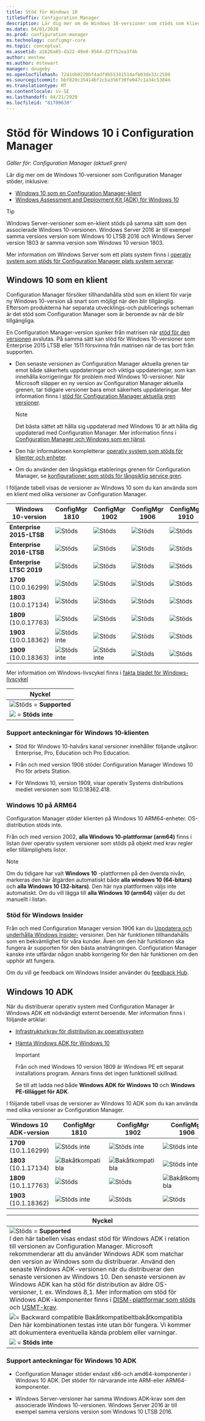 ```yaml
---
title: Stöd för Windows 10
titleSuffix: Configuration Manager
description: Lär dig mer om de Windows 10-versioner som stöds som klienter eller för OSD med Configuration Manager
ms.date: 04/01/2020
ms.prod: configuration-manager
ms.technology: configmgr-core
ms.topic: conceptual
ms.assetid: a1626a65-da22-49e0-9564-d2f752ea3f4b
author: mestew
ms.author: mstewart
manager: dougeby
ms.openlocfilehash: 7241db0220bf4adf9b55341514afb03de33c2589
ms.sourcegitcommit: bbf820c35414bf2cba356f30fe047c1a34c5384d
ms.translationtype: MT
ms.contentlocale: sv-SE
ms.lasthandoff: 04/21/2020
ms.locfileid: "81709630"
---
```

# <a name="support-for-windows-10-in-configuration-manager"></a>Stöd för Windows 10 i Configuration Manager  

*Gäller för: Configuration Manager (aktuell gren)*

Lär dig mer om de Windows 10-versioner som Configuration Manager stöder, inklusive:

- [Windows 10 som en Configuration Manager-klient](#windows-10-as-a-client)
- [Windows Assessment and Deployment Kit (ADK) för Windows 10](#windows-10-adk)

> [!Tip]
> Windows Server-versioner som en-klient stöds på samma sätt som den associerade Windows 10-versionen. Windows Server 2016 är till exempel samma versions version som Windows 10 LTSB 2016 och Windows Server version 1803 är samma version som Windows 10 version 1803.
>
> Mer information om Windows Server som ett plats system finns i [operativ system som stöds för Configuration Manager plats system servrar](supported-operating-systems-for-site-system-servers.md#bkmk_core).

## <a name="windows-10-as-a-client"></a>Windows 10 som en klient

Configuration Manager försöker tillhandahålla stöd som en klient för varje ny Windows 10-version så snart som möjligt när den blir tillgänglig. Eftersom produkterna har separata utvecklings-och publicerings scheman är det stöd som Configuration Manager som är beroende av när de blir tillgängliga.

En Configuration Manager-version sjunker från matrisen när [stöd för den versionen](../../servers/manage/current-branch-versions-supported.md) avslutas. På samma sätt kan stöd för Windows 10-versioner som Enterprise 2015 LTSB eller 1511 försvinna från matrisen när de tas bort från supporten.

- Den senaste versionen av Configuration Manager aktuella grenen tar emot både säkerhets uppdateringar och viktiga uppdateringar, som kan innehålla korrigeringar för problem med Windows 10-versioner. När Microsoft släpper en ny version av Configuration Manager aktuella grenen, tar tidigare versioner bara emot säkerhets uppdateringar. Mer information finns i [stöd för Configuration Manager aktuella gren versioner](../../servers/manage/current-branch-versions-supported.md).  

    > [!Note]  
    > Det bästa sättet att hålla sig uppdaterad med Windows 10 är att hålla dig uppdaterad med Configuration Manager. Mer information finns i [Configuration Manager och Windows som en tjänst](../../understand/configuration-manager-and-windows-as-service.md).  

- Den här informationen kompletterar [operativ system som stöds för klienter och enheter](supported-operating-systems-for-clients-and-devices.md).  

- Om du använder den långsiktiga etablerings grenen för Configuration Manager, se [konfigurationer som stöds för långsiktig service gren](../../understand/supported-configurations-for-ltsb.md).  

I följande tabell visas de versioner av Windows 10 som du kan använda som en klient med olika versioner av Configuration Manager.

| Windows 10-version | ConfigMgr 1810 | ConfigMgr 1902 | ConfigMgr 1906 | ConfigMgr 1910 | ConfigMgr 2002 |
|---------------------|-----|-----|-----|-----|-----|
| **Enterprise 2015-LTSB** <!--10/14/2025-->   | ![Stöds](media/green_check.png) | ![Stöds](media/green_check.png) | ![Stöds](media/green_check.png) | ![Stöds](media/green_check.png) | ![Stöds](media/green_check.png) |
| **Enterprise 2016-LTSB** <!--10/13/2026-->   | ![Stöds](media/green_check.png) | ![Stöds](media/green_check.png) | ![Stöds](media/green_check.png) | ![Stöds](media/green_check.png) | ![Stöds](media/green_check.png) |
| **Enterprise LTSC 2019** <!--01/09/2029-->   | ![Stöds](media/green_check.png) | ![Stöds](media/green_check.png) | ![Stöds](media/green_check.png) | ![Stöds](media/green_check.png) | ![Stöds](media/green_check.png) |
| **1709**<br>(10.0.16299)   <!--04/14/2020-->   | ![Stöds](media/green_check.png) | ![Stöds](media/green_check.png) | ![Stöds](media/green_check.png) | ![Stöds](media/green_check.png) | ![Stöds](media/green_check.png) |
| **1803**<br>(10.0.17134)   <!--11/10/2020-->   | ![Stöds](media/green_check.png) | ![Stöds](media/green_check.png) | ![Stöds](media/green_check.png) | ![Stöds](media/green_check.png) | ![Stöds](media/green_check.png) |
| **1809**<br>(10.0.17763)   <!--05/11/2021-->   | ![Stöds](media/green_check.png) | ![Stöds](media/green_check.png) | ![Stöds](media/green_check.png) | ![Stöds](media/green_check.png) | ![Stöds](media/green_check.png) |
| **1903**<br>(10.0.18362)   <!--12/08/2020-->   | ![Stöds inte](media/Red_X.png) | ![Stöds](media/green_check.png) | ![Stöds](media/green_check.png) | ![Stöds](media/green_check.png) | ![Stöds](media/green_check.png) |
| **1909**<br>(10.0.18363)   <!--05/11/2021-->   | ![Stöds inte](media/Red_X.png) | ![Stöds inte](media/Red_X.png) | ![Stöds](media/green_check.png) | ![Stöds](media/green_check.png) | ![Stöds](media/green_check.png) |

<!-- lifecycle reference: https://support.microsoft.com/help/13853/windows-lifecycle-fact-sheet -->

Mer information om Windows-livscykel finns i [fakta bladet för Windows-livscykel](https://support.microsoft.com/help/13853/windows-lifecycle-fact-sheet)

| Nyckel |
|--|
| ![Stöds](media/green_check.png) = **Supported**  |
| ![](media/Red_X.png) = **Stöds inte** |

### <a name="windows-10-client-support-notes"></a><a name="bkmk_win10-notes"></a>Support anteckningar för Windows 10-klienten

- Stöd för Windows 10-halvårs kanal versioner innehåller följande utgåvor: Enterprise, Pro, Education och Pro Education.  

- Från och med version 1906 stöder Configuration Manager Windows 10 Pro för arbets Station.

- För Windows 10, version 1909, visar operativ Systems distributions mediet versionen som 10.0.18362.418.

### <a name="windows-10-on-arm64"></a><a name="bkmk_arm64"></a>Windows 10 på ARM64

Configuration Manager stöder klienten på Windows 10 ARM64-enheter. OS-distribution stöds inte.<!-- 1353704 -->

Från och med version 2002,<!--5954175--> **alla Windows 10-plattformar (arm64)** finns i listan över operativ system versioner som stöds på objekt med krav regler eller tillämplighets listor.

> [!NOTE]
> Om du tidigare har valt **Windows 10** -plattformen på den översta nivån, markeras den här åtgärden automatiskt både **alla windows 10 (64-bitars)** och **alla Windows 10 (32-bitars)**. Den här nya plattformen väljs inte automatiskt. Om du vill lägga till **alla Windows 10 (arm64)** väljer du det manuellt i listan.

### <a name="support-for-windows-insider"></a><a name="bkmk_WIfB-support"></a>Stöd för Windows Insider

Från och med Configuration Manager version 1906 kan du [Uppdatera och underhålla Windows Insider-](../../../sum/get-started/configure-classifications-and-products.md#bkmk_WIfB) versioner. Den här funktionen tillhandahålls som en bekvämlighet för våra kunder. Även om den här funktionen ska fungera är supporten för den bästa ansträngningen. Configuration Manager kanske inte utfärdar någon snabb korrigering för den här funktionen om den upphör att fungera.  

Om du vill ge feedback om Windows Insider använder du [feedback Hub](https://docs.microsoft.com/windows-insider/at-work-pro/wip-4-biz-feedback).

## <a name="windows-10-adk"></a>Windows 10 ADK

När du distribuerar operativ system med Configuration Manager är Windows ADK ett nödvändigt externt beroende. Mer information finns i följande artiklar:

- [Infrastrukturkrav för distribution av operativsystem](../../../osd/plan-design/infrastructure-requirements-for-operating-system-deployment.md#windows-adk-for-windows-10)

- [Hämta Windows ADK för Windows 10](https://docs.microsoft.com/windows-hardware/get-started/adk-install)

    > [!IMPORTANT]
    > Från och med Windows 10 version 1809 är Windows PE ett separat installations program. Annars finns det ingen funktionell skillnad.
    >
    > Se till att ladda ned både **Windows ADK för Windows 10** och **Windows PE-tillägget för ADK**.

I följande tabell visas de versioner av Windows 10 ADK som du kan använda med olika versioner av Configuration Manager.

| Windows 10 ADK-version  | ConfigMgr 1810 | ConfigMgr 1902 | ConfigMgr 1906 | ConfigMgr 1910 | ConfigMgr 2002 |
|--------------------|-----|-----|-----|-----|-----|
| **1709**<br>(10.1.16299) | ![Stöds inte](media/Red_X.png)   | ![Stöds inte](media/Red_X.png) | ![Stöds inte](media/Red_X.png) | ![Stöds inte](media/Red_X.png) | ![Stöds inte](media/Red_X.png) |
| **1803**<br>(10.1.17134) | ![Bakåtkompatibla](media/blue_compat.png) | ![Bakåtkompatibla](media/blue_compat.png) | ![Stöds inte](media/Red_X.png) | ![Stöds inte](media/Red_X.png) | ![Stöds inte](media/Red_X.png) |
| **1809**<br>(10.1.17763) | ![Stöds](media/green_check.png) | ![Stöds](media/green_check.png) | ![Bakåtkompatibla](media/blue_compat.png) | ![Bakåtkompatibla](media/blue_compat.png) | ![Stöds inte](media/Red_X.png) |
| **1903**<br>(10.1.18362) | ![Stöds inte](media/Red_X.png) | ![Stöds](media/green_check.png) | ![Stöds](media/green_check.png) | ![Stöds](media/green_check.png) | ![Stöds](media/green_check.png) |

|Nyckel|
|--|
| ![Stöds](media/green_check.png) = **Supported** <br/> I den här tabellen visas endast stöd för Windows ADK i relation till versionen av Configuration Manager. Microsoft rekommenderar att du använder Windows ADK som matchar den version av Windows som du distribuerar. Använd den senaste Windows ADK-versionen när du distribuerar den senaste versionen av Windows 10. Den senaste versionen av Windows ADK kan ha stöd för distribution av äldre OS-versioner, t. ex. Windows 8,1.<!-- SCCMDocs issue 1229 --> Mer information om stöd för Windows ADK-komponenter finns i [DISM-plattformar som stöds](https://docs.microsoft.com/windows-hardware/manufacture/desktop/dism-supported-platforms) och [USMT-krav](https://docs.microsoft.com/windows/deployment/usmt/usmt-requirements#bkmk-1). |
| ![  = **Backward compatible** Bakåtkompatibelt](media/blue_compat.png)bakåtkompatibla <br/> Den här kombinationen testas inte utan bör fungera. Vi kommer att dokumentera eventuella kända problem eller varningar. |
| ![](media/Red_X.png) = **Stöds inte** |

### <a name="windows-10-adk-support-notes"></a><a name="bkmk_adk-notes"></a>Support anteckningar för Windows 10 ADK

- Configuration Manager stöder endast x86-och amd64-komponenter i Windows 10 ADK. Det stöder för närvarande inte ARM-eller ARM64-komponenter.

- Windows Server-versioner har samma Windows ADK-krav som den associerade Windows 10-versionen. Windows Server 2016 är till exempel samma versions version som Windows 10 LTSB 2016.
